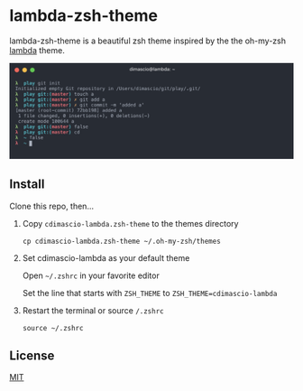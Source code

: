 # lambda-zsh-theme

lambda-zsh-theme is a beautiful zsh theme inspired by the the oh-my-zsh [lambda](https://github.com/robbyrussell/oh-my-zsh/blob/master/themes/lambda.zsh-theme) theme.

![](https://github.com/cdimascio/lambda-zsh-theme/blob/master/assets/example.png?raw=true)

## Install

Clone this repo, then...

1. Copy `cdimascio-lambda.zsh-theme` to the themes directory

	```shell
	cp cdimascio-lambda.zsh-theme ~/.oh-my-zsh/themes
	```

2. Set cdimascio-lambda as your default theme

	Open `~/.zshrc` in your favorite editor
		
	Set the line that starts with `ZSH_THEME` to `ZSH_THEME=cdimascio-lambda`

3. Restart the terminal or source `/.zshrc`

	```shell
	source ~/.zshrc
	```

## License

[MIT](LICENSE)
